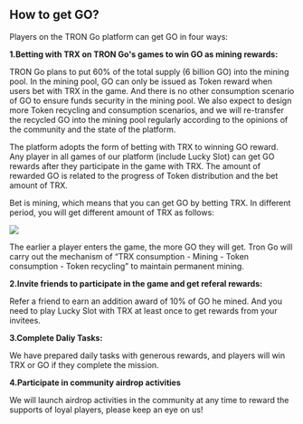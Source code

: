 ## How to get GO? ##

Players on the TRON Go platform can get GO in four ways:

**1.Betting with TRX on TRON Go's games to win GO as mining rewards:**

TRON Go plans to put 60% of the total supply (6 billion GO) into the mining pool. In the mining pool, GO can only be issued as Token reward when users bet with TRX in the game. And there is no other consumption scenario of GO to ensure funds security in the mining pool. 
We also expect to design more Token recycling and consumption scenarios, and we will re-transfer the recycled GO into the mining pool regularly according to the opinions of the community and the state of the platform.

The platform adopts the form of betting with TRX to winning GO reward. Any player in all games of our platform (include Lucky Slot) can get GO rewards after they participate in the game with TRX. The amount of rewarded GO is related to the progress of Token distribution and the bet amount of TRX.

Bet is mining, which means that you can get GO by betting TRX. In different period, you will get different amount of TRX as follows:

![](https://i.imgur.com/sxespcZ.png)

The earlier a player enters the game, the more GO they will get. Tron Go will carry out the mechanism of “TRX consumption - Mining - Token consumption - Token recycling” to maintain permanent mining.

**2.Invite friends to participate in the game and get referal rewards:**

Refer a friend to earn an addition award of 10% of GO he mined. And you need to play Lucky Slot with TRX at least once to get rewards from your invitees.

**3.Complete Daliy Tasks:**

We have prepared daily tasks with generous rewards, and players will win TRX or GO if they complete the mission.

**4.Participate in community airdrop activities**

We will launch airdrop activities in the community at any time to reward the supports of loyal players, please keep an eye on us!